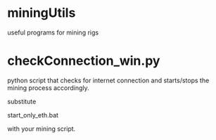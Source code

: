 # miningUtils
useful programs for mining rigs

# checkConnection_win.py
python script that checks for internet connection and starts/stops the mining process accordingly.

substitute

  start_only_eth.bat

with your mining script.
